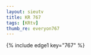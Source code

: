 ```yaml
--- 
layout: sieutv
title: KR 767
tags: [KRtv]
thumb_re: everyon767
---
```

{% include edge1 key="767" %} 
